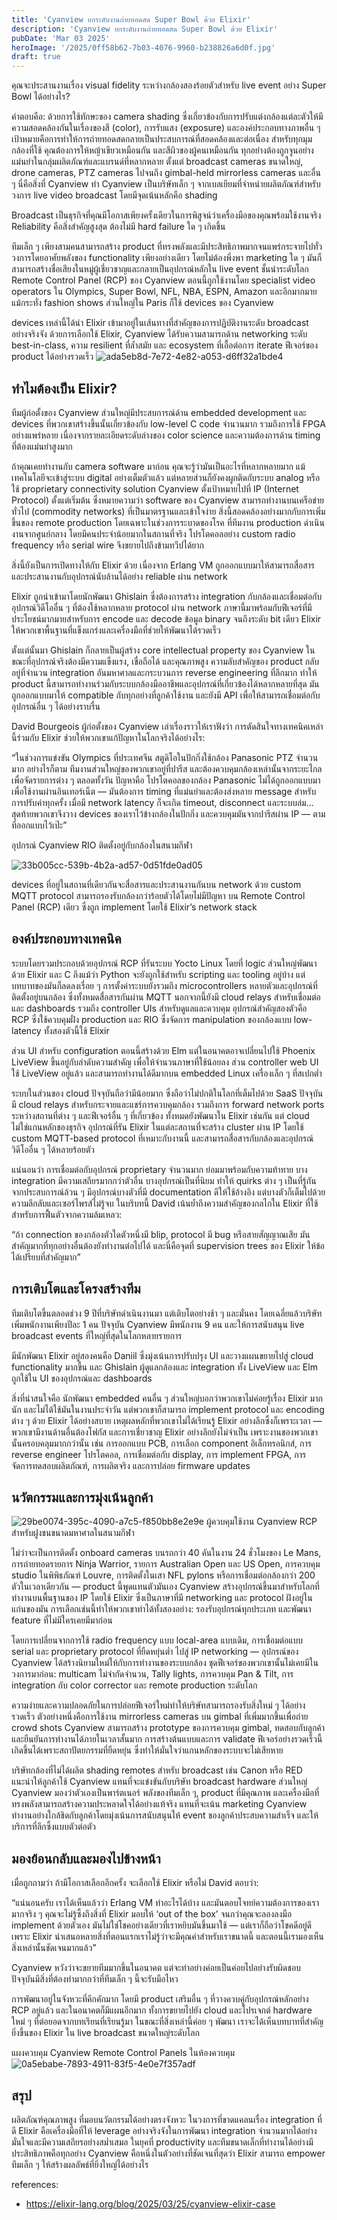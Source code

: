 ```yaml
---
title: 'Cyanview ยกระดับงานถ่ายทอดสด Super Bowl ด้วย Elixir'
description: 'Cyanview ยกระดับงานถ่ายทอดสด Super Bowl ด้วย Elixir'
pubDate: 'Mar 03 2025'
heroImage: '/2025/0ff58b62-7b03-4076-9960-b238826a6d0f.jpg'
draft: true
---
```


คุณจะประสานงานเรื่อง visual fidelity ระหว่างกล้องสองร้อยตัวสำหรับ live event อย่าง Super Bowl ได้อย่างไร?

คำตอบคือ: ด้วยการใช้ทักษะของ camera shading ซึ่งเกี่ยวข้องกับการปรับแต่งกล้องแต่ละตัวให้มีความสอดคล้องกันในเรื่องของสี (color), การรับแสง (exposure) และองค์ประกอบทางภาพอื่น ๆ เป้าหมายคือการทำให้การถ่ายทอดสดกลายเป็นประสบการณ์ที่สอดคล้องและต่อเนื่อง สำหรับทุกมุมกล้องที่ใช้ คุณต้องการให้หญ้าเขียวเหมือนกัน และสีผิวของผู้คนเหมือนกัน ทุกอย่างต้องถูกจูนอย่างแม่นยำในกลุ่มผลิตภัณฑ์และแบรนด์ที่หลากหลาย ตั้งแต่ broadcast cameras ขนาดใหญ่, drone cameras, PTZ cameras ไปจนถึง gimbal-held mirrorless cameras และอื่น ๆ นี่คือสิ่งที่ Cyanview ทำ Cyanview เป็นบริษัทเล็ก ๆ จากเบลเยียมที่จำหน่ายผลิตภัณฑ์สำหรับวงการ live video broadcast โดยมีจุดเน้นหลักคือ shading

Broadcast เป็นธุรกิจที่คุณมีโอกาสเพียงครั้งเดียวในการพิสูจน์ว่าเครื่องมือของคุณพร้อมใช้งานจริง Reliability คือสิ่งสำคัญสูงสุด ต้องไม่มี hard failure ใด ๆ เกิดขึ้น

ทีมเล็ก ๆ เพียงสามคนสามารถสร้าง product ที่ทรงพลังและมีประสิทธิภาพมากจนแพร่กระจายไปทั่ววงการโดยอาศัยพลังของ functionality เพียงอย่างเดียว โดยไม่ต้องพึ่งพา marketing ใด ๆ มันก็สามารถสร้างชื่อเสียงในหมู่ผู้เชี่ยวชาญและกลายเป็นอุปกรณ์หลักใน live event ชั้นนำระดับโลก Remote Control Panel (RCP) ของ Cyanview ตอนนี้ถูกใช้งานโดย specialist video operators ใน Olympics, Super Bowl, NFL, NBA, ESPN, Amazon และอีกมากมาย แม้กระทั่ง fashion shows ส่วนใหญ่ใน Paris ก็ใช้ devices ของ Cyanview

devices เหล่านี้ได้นำ Elixir เข้ามาอยู่ในเส้นทางที่สำคัญของการปฏิบัติงานระดับ broadcast อย่างจริงจัง ด้วยการเลือกใช้ Elixir, Cyanview ได้รับความสามารถด้าน networking ระดับ best-in-class, ความ resilient ที่ล้ำสมัย และ ecosystem ที่เอื้อต่อการ iterate ฟีเจอร์ของ product ได้อย่างรวดเร็ว
![ada5eb8d-7e72-4e82-a053-d6ff32a1bde4](/2025/ada5eb8d-7e72-4e82-a053-d6ff32a1bde4.jpg)

## ทำไมต้องเป็น Elixir?

ทีมผู้ก่อตั้งของ Cyanview ส่วนใหญ่มีประสบการณ์ด้าน embedded development และ devices ที่พวกเขาสร้างขึ้นนั้นเกี่ยวข้องกับ low-level C code จำนวนมาก รวมถึงการใช้ FPGA อย่างแพร่หลาย เนื่องจากรายละเอียดระดับล่างของ color science และความต้องการด้าน timing ที่ต้องแม่นยำสูงมาก

ถ้าคุณเคยทำงานกับ camera software มาก่อน คุณจะรู้ว่ามันเป็นอะไรที่หลากหลายมาก แม้เทคโนโลยีจะเข้าสู่ระบบ digital อย่างเต็มตัวแล้ว แต่หลายส่วนก็ยังคงผูกติดกับระบบ analog หรือใช้ proprietary connectivity solution Cyanview ตั้งเป้าหมายไปที่ IP (Internet Protocol) ตั้งแต่เริ่มต้น ซึ่งหมายความว่า software ของ Cyanview สามารถทำงานบนเครือข่ายทั่วไป (commodity networks) ที่เป็นมาตรฐานและเข้าใจง่าย สิ่งนี้สอดคล้องอย่างมากกับการเพิ่มขึ้นของ remote production โดยเฉพาะในช่วงการระบาดของโรค ที่ทีมงาน production ดำเนินงานจากศูนย์กลาง โดยมีคนประจำน้อยมากในสถานที่จริง โปรโตคอลอย่าง custom radio frequency หรือ serial wire จึงขยายไปถึงข้ามทวีปได้ยาก

สิ่งนี้ยังเป็นการเปิดทางให้กับ Elixir ด้วย เนื่องจาก Erlang VM ถูกออกแบบมาให้สามารถสื่อสารและประสานงานกับอุปกรณ์นับล้านได้อย่าง reliable ผ่าน network

Elixir ถูกนำเข้ามาโดยนักพัฒนา Ghislain ซึ่งต้องการสร้าง integration กับกล้องและเชื่อมต่อกับอุปกรณ์วิดีโออื่น ๆ ที่ต้องใช้หลากหลาย protocol ผ่าน network ภาษานี้มาพร้อมกับฟีเจอร์ที่มีประโยชน์มากมายสำหรับการ encode และ decode ข้อมูล binary จนถึงระดับ bit เดียว Elixir ให้พวกเขาพื้นฐานที่แข็งแกร่งและเครื่องมือที่ช่วยให้พัฒนาได้รวดเร็ว

ตั้งแต่นั้นมา Ghislain ก็กลายเป็นผู้สร้าง core intellectual property ของ Cyanview ในขณะที่อุปกรณ์จริงต้องมีความแข็งแรง, เชื่อถือได้ และคุณภาพสูง ความลับสำคัญของ product กลับอยู่ที่จำนวน integration อันมหาศาลและกระบวนการ reverse engineering ที่ลึกมาก ทำให้ product นี้สามารถทำงานร่วมกับระบบกล้องมืออาชีพและอุปกรณ์ที่เกี่ยวข้องได้หลากหลายที่สุด มันถูกออกแบบมาให้ compatible กับทุกอย่างที่ลูกค้าใช้งาน และยังมี API เพื่อให้สามารถเชื่อมต่อกับอุปกรณ์อื่น ๆ ได้อย่างราบรื่น

David Bourgeois ผู้ก่อตั้งของ Cyanview เล่าเรื่องราวให้เราฟังว่า การตัดสินใจทางเทคนิคเหล่านี้ร่วมกับ Elixir ช่วยให้พวกเขาแก้ปัญหาในโลกจริงได้อย่างไร:

“ในช่วงการแข่งขัน Olympics ที่ประเทศจีน สตูดิโอในปักกิ่งใช้กล้อง Panasonic PTZ จำนวนมาก อย่างไรก็ตาม ทีมงานส่วนใหญ่ของพวกเขาอยู่ที่ปารีส และต้องควบคุมกล้องเหล่านั้นจากระยะไกลเพื่อจัดรายการต่าง ๆ ตลอดทั้งวัน ปัญหาคือ โปรโตคอลของกล้อง Panasonic ไม่ได้ถูกออกแบบมาเพื่อใช้งานผ่านอินเทอร์เน็ต — มันต้องการ timing ที่แม่นยำและต้องส่งหลาย message สำหรับการปรับค่าทุกครั้ง เมื่อมี network latency ก็จะเกิด timeout, disconnect และระบบล่ม... สุดท้ายพวกเขาจึงวาง devices ของเราไว้ข้างกล้องในปักกิ่ง และควบคุมมันจากปารีสผ่าน IP — ตามที่ออกแบบไว้เป๊ะ”

อุปกรณ์ Cyanview RIO ติดตั้งอยู่กับกล้องในสนามกีฬา

![33b005cc-539b-4b2a-ad57-0d51fde0ad05](/2025/33b005cc-539b-4b2a-ad57-0d51fde0ad05.jpg)

devices ที่อยู่ในสถานที่เดียวกันจะสื่อสารและประสานงานกันบน network ด้วย custom MQTT protocol สามารถรองรับกล้องกว่าร้อยตัวได้โดยไม่มีปัญหา บน Remote Control Panel (RCP) เดียว ซึ่งถูก implement โดยใช้ Elixir’s network stack

## องค์ประกอบทางเทคนิค  
ระบบโดยรวมประกอบด้วยอุปกรณ์ RCP ที่รันระบบ Yocto Linux โดยที่ logic ส่วนใหญ่พัฒนาด้วย Elixir และ C ถึงแม้ว่า Python จะยังถูกใช้สำหรับ scripting และ tooling อยู่บ้าง แต่บทบาทของมันก็ลดลงเรื่อย ๆ การตั้งค่าระบบยังรวมถึง microcontrollers หลายตัวและอุปกรณ์ที่ติดตั้งอยู่บนกล้อง ซึ่งทั้งหมดสื่อสารกันผ่าน MQTT นอกจากนี้ยังมี cloud relays สำหรับเชื่อมต่อ และ dashboards รวมถึง controller UIs สำหรับดูแลและควบคุม อุปกรณ์สำคัญสองตัวคือ RCP ซึ่งใช้ควบคุมฝั่ง production และ RIO ซึ่งจัดการ manipulation ของกล้องแบบ low-latency ทั้งสองตัวนี้ใช้ Elixir

ส่วน UI สำหรับ configuration ตอนนี้สร้างด้วย Elm แต่ในอนาคตอาจเปลี่ยนไปใช้ Phoenix LiveView ขึ้นอยู่กับลำดับความสำคัญ เพื่อให้จำนวนภาษาที่ใช้น้อยลง ส่วน controller web UI ใช้ LiveView อยู่แล้ว และสามารถทำงานได้ดีมากบน embedded Linux เครื่องเล็ก ๆ ที่สเปกต่ำ

ระบบในส่วนของ cloud ปัจจุบันถือว่ามีน้อยมาก ซึ่งถือว่าไม่ปกติในโลกที่เต็มไปด้วย SaaS ปัจจุบันมี cloud relays สำหรับกระจายและแชร์การควบคุมกล้อง รวมถึงการ forward network ports ระหว่างสถานที่ต่าง ๆ และฟีเจอร์อื่น ๆ ที่เกี่ยวข้อง ทั้งหมดยังพัฒนาใน Elixir เช่นกัน แต่ cloud ไม่ใช่แกนหลักของธุรกิจ อุปกรณ์ที่รัน Elixir ในแต่ละสถานที่จะสร้าง cluster ผ่าน IP โดยใช้ custom MQTT-based protocol ที่เหมาะกับงานนี้ และสามารถสื่อสารกับกล้องและอุปกรณ์วิดีโออื่น ๆ ได้หลายร้อยตัว

แน่นอนว่า การเชื่อมต่อกับอุปกรณ์ proprietary จำนวนมาก ย่อมมาพร้อมกับความท้าทาย บาง integration มีความเสถียรมากกว่าตัวอื่น บางอุปกรณ์เป็นที่นิยม ทำให้ quirks ต่าง ๆ เป็นที่รู้กันจากประสบการณ์ล้วน ๆ มีอุปกรณ์บางตัวที่มี documentation ดีให้ใช้อ้างอิง แต่บางตัวก็เต็มไปด้วยความลึกลับและเซอร์ไพรส์ไม่รู้จบ ในบริบทนี้ David เน้นย้ำถึงความสำคัญของกลไกใน Elixir ที่ใช้สำหรับการฟื้นตัวจากความล้มเหลว:

“ถ้า connection ของกล้องตัวใดตัวหนึ่งมี blip, protocol มี bug หรือสายสัญญาณเสีย มันสำคัญมากที่ทุกอย่างอื่นต้องยังทำงานต่อไปได้ และนี่คือจุดที่ supervision trees ของ Elixir ให้ข้อได้เปรียบที่สำคัญมาก”

## การเติบโตและโครงสร้างทีม  
ทีมเติบโตขึ้นตลอดช่วง 9 ปีที่บริษัทดำเนินงานมา แต่เติบโตอย่างช้า ๆ และมั่นคง โดยเฉลี่ยแล้วบริษัทเพิ่มพนักงานเพียงปีละ 1 คน ปัจจุบัน Cyanview มีพนักงาน 9 คน และให้การสนับสนุน live broadcast events ที่ใหญ่ที่สุดในโลกหลายรายการ

มีนักพัฒนา Elixir อยู่สองคนคือ Daniil ซึ่งมุ่งเน้นการปรับปรุง UI และวางแผนขยายไปสู่ cloud functionality มากขึ้น และ Ghislain ผู้ดูแลกล้องและ integration ทั้ง LiveView และ Elm ถูกใช้ใน UI ของอุปกรณ์และ dashboards

สิ่งที่น่าสนใจคือ นักพัฒนา embedded คนอื่น ๆ ส่วนใหญ่บอกว่าพวกเขาไม่ค่อยรู้เรื่อง Elixir มากนัก และไม่ได้ใช้มันในงานประจำวัน แต่พวกเขาก็สามารถ implement protocol และ encoding ต่าง ๆ ด้วย Elixir ได้อย่างสบาย เหตุผลหลักที่พวกเขาไม่ได้เรียนรู้ Elixir อย่างลึกซึ้งก็เพราะเวลา — พวกเขามีงานด้านอื่นต้องโฟกัส และการเชี่ยวชาญ Elixir อย่างลึกยังไม่จำเป็น เพราะงานของพวกเขานั้นครอบคลุมมากกว่านั้น เช่น การออกแบบ PCB, การเลือก component อิเล็กทรอนิกส์, การ reverse engineer โปรโตคอล, การเชื่อมต่อกับ display, การ implement FPGA, การจัดการทดสอบผลิตภัณฑ์, การผลิตจริง และการปล่อย firmware updates

## นวัตกรรมและการมุ่งเน้นลูกค้า  
![29be0074-395c-4090-a7c5-f850bb8e2e9e](/2025/29be0074-395c-4090-a7c5-f850bb8e2e9e.jpg)
ผู้ควบคุมใช้งาน Cyanview RCP สำหรับฝูงชนขนาดมหาศาลในสนามกีฬา

ไม่ว่าจะเป็นการติดตั้ง onboard cameras บนรถกว่า 40 คันในงาน 24 ชั่วโมงของ Le Mans, การถ่ายทอดรายการ Ninja Warrior, รายการ Australian Open และ US Open, การควบคุม studio ในพิพิธภัณฑ์ Louvre, การติดตั้งในเสา NFL pylons หรือการเชื่อมต่อกล้องกว่า 200 ตัวในเวลาเดียวกัน — product นี้พูดแทนตัวมันเอง Cyanview สร้างอุปกรณ์ขึ้นมาสำหรับโลกที่ทำงานบนพื้นฐานของ IP โดยใช้ Elixir ซึ่งเป็นภาษาที่มี networking และ protocol ฝังอยู่ในแก่นของมัน การเลือกเช่นนี้ทำให้พวกเขาทำได้ทั้งสองอย่าง: รองรับอุปกรณ์ทุกประเภท และพัฒนา feature ที่ไม่มีใครเคยมีมาก่อน

โดยการเปลี่ยนจากการใช้ radio frequency แบบ local-area แบบเดิม, การเชื่อมต่อแบบ serial และ proprietary protocol ที่ยืดหยุ่นต่ำ ไปสู่ IP networking — อุปกรณ์ของ Cyanview ได้สร้างนิยามใหม่ให้กับการทำงานของระบบกล้อง ชุดฟีเจอร์ของพวกเขานั้นไม่เคยมีในวงการมาก่อน: multicam ไม่จำกัดจำนวน, Tally lights, การควบคุม Pan & Tilt, การ integration กับ color corrector และ remote production ระดับโลก

ความง่ายและความปลอดภัยในการปล่อยฟีเจอร์ใหม่ทำให้บริษัทสามารถรองรับสิ่งใหม่ ๆ ได้อย่างรวดเร็ว ตัวอย่างหนึ่งคือการใช้งาน mirrorless cameras บน gimbal ที่เพิ่มมากขึ้นเพื่อถ่าย crowd shots Cyanview สามารถสร้าง prototype ของการควบคุม gimbal, ทดสอบกับลูกค้า และยืนยันการทำงานได้ภายในเวลาสั้นมาก การสร้างต้นแบบและการ validate ฟีเจอร์อย่างรวดเร็วนี้เกิดขึ้นได้เพราะสถาปัตยกรรมที่ยืดหยุ่น ซึ่งทำให้มั่นใจว่าแกนหลักของระบบจะไม่เสียหาย

บริษัทกล้องที่ไม่ได้ผลิต shading remotes สำหรับ broadcast เช่น Canon หรือ RED แนะนำให้ลูกค้าใช้ Cyanview แทนที่จะแข่งขันกับบริษัท broadcast hardware ส่วนใหญ่ Cyanview มองว่าตัวเองเป็นพาร์ตเนอร์ พลังของทีมเล็ก ๆ, product ที่มีคุณภาพ และเครื่องมือที่ทรงพลังสามารถสร้างความประหลาดใจได้อย่างแท้จริง แทนที่จะเน้น marketing Cyanview ทำงานอย่างใกล้ชิดกับลูกค้าโดยมุ่งเน้นการสนับสนุนให้ event ของลูกค้าประสบความสำเร็จ และให้บริการที่ลึกซึ้งแบบตัวต่อตัว

## มองย้อนกลับและมองไปข้างหน้า  
เมื่อถูกถามว่า ถ้ามีโอกาสเลือกอีกครั้ง จะเลือกใช้ Elixir หรือไม่ David ตอบว่า:

“แน่นอนครับ เราได้เห็นแล้วว่า Erlang VM ทำอะไรได้บ้าง และมันตอบโจทย์ความต้องการของเรามากจริง ๆ คุณจะไม่รู้ซึ้งถึงสิ่งที่ Elixir มอบให้ ‘out of the box’ จนกว่าคุณจะลองลงมือ implement ด้วยตัวเอง มันไม่ใช่โชคอย่างเดียวที่เราหยิบมันขึ้นมาใช้ — แต่เราก็ถือว่าโชคดีอยู่ดี เพราะ Elixir นำเสนอหลายสิ่งที่ตอนแรกเราไม่รู้ว่าจะมีคุณค่าสำหรับเราขนาดนี้ และตอนนี้เรามองเห็นสิ่งเหล่านั้นชัดเจนมากแล้ว”

Cyanview หวังว่าจะขยายทีมมากขึ้นในอนาคต แต่จะทำอย่างค่อยเป็นค่อยไปอย่างรับผิดชอบ ปัจจุบันมีสิ่งที่ต้องทำมากกว่าที่ทีมเล็ก ๆ นี้จะรับมือไหว

การพัฒนาอยู่ในจังหวะที่คึกคักมาก โดยมี product เสริมอื่น ๆ ที่วางควบคู่กับอุปกรณ์หลักอย่าง RCP อยู่แล้ว และในอนาคตก็มีแผนอีกมาก ทั้งการขยายไปยัง cloud และโปรเจกต์ hardware ใหม่ ๆ ที่ต่อยอดจากบทเรียนที่เรียนรู้มา ในขณะที่สิ่งเหล่านี้ค่อย ๆ พัฒนา เราจะได้เห็นบทบาทที่สำคัญยิ่งขึ้นของ Elixir ใน live broadcast ขนาดใหญ่ระดับโลก

แผงควบคุม Cyanview Remote Control Panels ในห้องควบคุม
![0a5ebabe-7893-4911-83f5-4e0e7f357adf](/2025/0a5ebabe-7893-4911-83f5-4e0e7f357adf.jpg)

## สรุป  
ผลิตภัณฑ์คุณภาพสูง ที่มอบนวัตกรรมได้อย่างตรงจังหวะ ในวงการที่ขาดแคลนเรื่อง integration ที่ดี Elixir คือเครื่องมือที่ให้ leverage อย่างจริงจังในการพัฒนา integration จำนวนมากได้อย่างมั่นใจและมีความเสถียรอย่างสม่ำเสมอ ในยุคที่ productivity และทีมขนาดเล็กที่ทำงานได้อย่างมีประสิทธิภาพคือทุกอย่าง Cyanview คือหนึ่งในตัวอย่างที่ชัดเจนที่สุดว่า Elixir สามารถ empower ทีมเล็ก ๆ ให้สร้างผลลัพธ์ที่ยิ่งใหญ่ได้อย่างไร

references:
- https://elixir-lang.org/blog/2025/03/25/cyanview-elixir-case